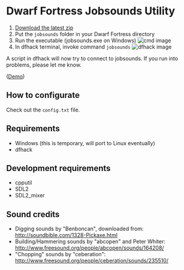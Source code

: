 # Dwarf Fortress Jobsounds Utility

1. [Download the latest zip](https://github.com/birgersp/df-jobsounds/releases/latest)
2. Put the `jobsounds` folder in your Dwarf Fortress directory
3. Run the executable (jobsounds.exe on Windows)
![cmd image](https://i.imgur.com/Sc2U4Rv.png)
4. In dfhack terminal, invoke command `jobsounds`
![dfhack image](https://i.imgur.com/dKXbSwZ.png)

A script in dfhack will now try to connect to jobsounds. If you run into problems, please let me know.

([Demo](https://www.youtube.com/watch?v=EpGBG0oPhmQ))

## How to configurate

Check out the `config.txt` file.

## Requirements

- Windows (this is temporary, will port to Linux eventually)
- dfhack

## Development requirements

- cpputil
- SDL2
- SDL2_mixer

## Sound credits

- Digging sounds by "Benboncan", downloaded from: http://soundbible.com/1328-Pickaxe.html
- Building/Hammering sounds by "abcopen" and Peter Whiter: http://www.freesound.org/people/abcopen/sounds/164208/
- "Chopping" sounds by "ceberation": http://www.freesound.org/people/ceberation/sounds/235510/
